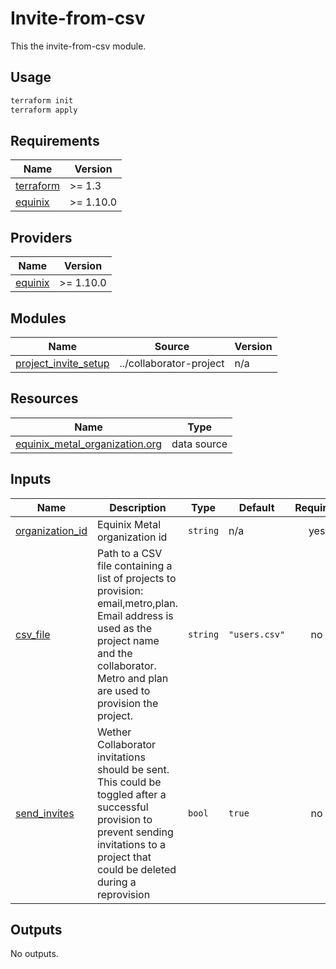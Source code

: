 # Invite-from-csv

This the invite-from-csv module.

## Usage

```bash
terraform init
terraform apply
```

<!-- BEGIN_TF_DOCS -->
## Requirements

| Name | Version |
|------|---------|
| <a name="requirement_terraform"></a> [terraform](#requirement\_terraform) | >= 1.3 |
| <a name="requirement_equinix"></a> [equinix](#requirement\_equinix) | >= 1.10.0 |

## Providers

| Name | Version |
|------|---------|
| <a name="provider_equinix"></a> [equinix](#provider\_equinix) | >= 1.10.0 |

## Modules

| Name | Source | Version |
|------|--------|---------|
| <a name="module_project_invite_setup"></a> [project\_invite\_setup](#module\_project\_invite\_setup) | ../collaborator-project | n/a |

## Resources

| Name | Type |
|------|------|
| [equinix_metal_organization.org](https://registry.terraform.io/providers/equinix/equinix/latest/docs/data-sources/metal_organization) | data source |

## Inputs

| Name | Description | Type | Default | Required |
|------|-------------|------|---------|:--------:|
| <a name="input_organization_id"></a> [organization\_id](#input\_organization\_id) | Equinix Metal organization id | `string` | n/a | yes |
| <a name="input_csv_file"></a> [csv\_file](#input\_csv\_file) | Path to a CSV file containing a list of projects to provision: email,metro,plan. Email address is used as the project name and the collaborator. Metro and plan are used to provision the project. | `string` | `"users.csv"` | no |
| <a name="input_send_invites"></a> [send\_invites](#input\_send\_invites) | Wether Collaborator invitations should be sent. This could be toggled after a successful provision to prevent sending invitations to a project that could be deleted during a reprovision | `bool` | `true` | no |

## Outputs

No outputs.
<!-- END_TF_DOCS -->
